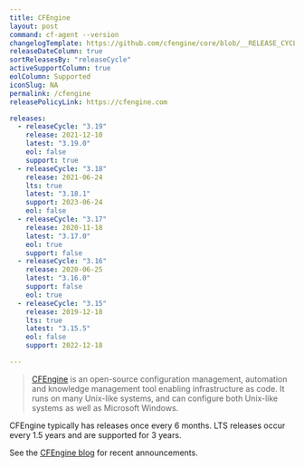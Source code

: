 ```yaml
---
title: CFEngine
layout: post
command: cf-agent --version
changelogTemplate: https://github.com/cfengine/core/blob/__RELEASE_CYCLE__.x/ChangeLog
releaseDateColumn: true
sortReleasesBy: "releaseCycle"
activeSupportColumn: true
eolColumn: Supported
iconSlug: NA
permalink: /cfengine
releasePolicyLink: https://cfengine.com

releases:
  - releaseCycle: "3.19"
    release: 2021-12-10
    latest: "3.19.0"
    eol: false
    support: true
  - releaseCycle: "3.18"
    release: 2021-06-24
    lts: true
    latest: "3.18.1"
    support: 2023-06-24
    eol: false
  - releaseCycle: "3.17"
    release: 2020-11-18
    latest: "3.17.0"
    eol: true
    support: false
  - releaseCycle: "3.16"
    release: 2020-06-25
    latest: "3.16.0"
    support: false
    eol: true
  - releaseCycle: "3.15"
    release: 2019-12-18
    lts: true
    latest: "3.15.5"
    eol: false
    support: 2022-12-18

---
```


> [CFEngine](https://cfengine.com) is an open-source configuration management, automation and knowledge management tool enabling infrastructure as code. It runs on many Unix-like systems, and can configure both Unix-like systems as well as Microsoft Windows.

CFEngine typically has releases once every 6 months. LTS releases occur every 1.5 years and are supported for 3 years.

See the [CFEngine blog][blog] for recent announcements.

[blog]: https://cfengine.com/blog
